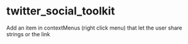# twitter_social_toolkit
Add an item in contextMenus (right click menu) that let the user share strings or the link
